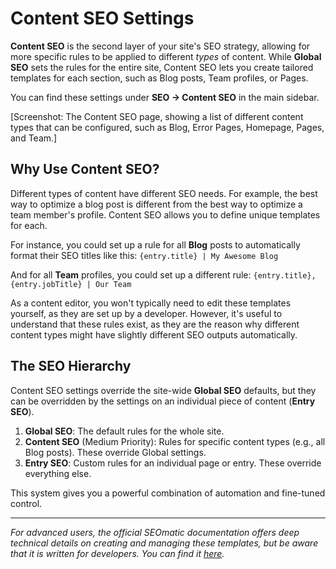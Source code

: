 # Content SEO Settings

**Content SEO** is the second layer of your site's SEO strategy, allowing for more specific rules to be applied to different *types* of content. While **Global SEO** sets the rules for the entire site, Content SEO lets you create tailored templates for each section, such as Blog posts, Team profiles, or Pages.

You can find these settings under **SEO → Content SEO** in the main sidebar.

[Screenshot: The Content SEO page, showing a list of different content types that can be configured, such as Blog, Error Pages, Homepage, Pages, and Team.]

## Why Use Content SEO?

Different types of content have different SEO needs. For example, the best way to optimize a blog post is different from the best way to optimize a team member's profile. Content SEO allows you to define unique templates for each.

For instance, you could set up a rule for all **Blog** posts to automatically format their SEO titles like this:
`{entry.title} | My Awesome Blog`

And for all **Team** profiles, you could set up a different rule:
`{entry.title}, {entry.jobTitle} | Our Team`

As a content editor, you won't typically need to edit these templates yourself, as they are set up by a developer. However, it's useful to understand that these rules exist, as they are the reason why different content types might have slightly different SEO outputs automatically.

## The SEO Hierarchy

Content SEO settings override the site-wide **Global SEO** defaults, but they can be overridden by the settings on an individual piece of content (**Entry SEO**).

1.  **Global SEO**: The default rules for the whole site.
2.  **Content SEO** (Medium Priority): Rules for specific content types (e.g., all Blog posts). These override Global settings.
3.  **Entry SEO**: Custom rules for an individual page or entry. These override everything else.

This system gives you a powerful combination of automation and fine-tuned control.

---

*For advanced users, the official SEOmatic documentation offers deep technical details on creating and managing these templates, but be aware that it is written for developers. You can find it [here](https://nystudio107.com/docs/seomatic/v4/configuring/content-seo.html).*